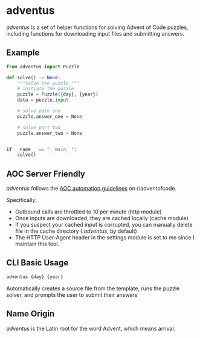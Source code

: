# adventus

_adventus_ is a set of helper functions for solving Advent of Code puzzles,
including functions for downloading input files and submitting answers.

## Example

```python
from adventus import Puzzle

def solve() -> None:
    """Solve the puzzle."""
    # initiate the puzzle
    puzzle = Puzzle({day}, {year})
    data = puzzle.input

    # solve path one
    puzzle.answer_one = None

    # solve part two
    puzzle.answer_two = None


if __name__ == "__main__":
    solve()
```

## AOC Server Friendly

_adventus_ follows the [AOC automation guidelines](https://www.reddit.com/r/adventofcode/wiki/faqs/automation) on r/adventofcode.

Specifically:

-   Outbound calls are throttled to 10 per minute (http module)
-   Once inputs are downloaded, they are cached locally (cache module)
-   If you suspect your cached input is corrupted, you can manually delete file
    in the cache directory (_.adventus_, by default)
-   The HTTP User-Agent header in the settings module is set to me since I maintain this tool.

## CLI Basic Usage

```sh
adventus {day} {year}
```

Automatically creates a source file from the template, runs the puzzle solver, 
and prompts the user to submit their answers

## Name Origin

_adventus_ is the Latin root for the word Advent,
which means arrival.
